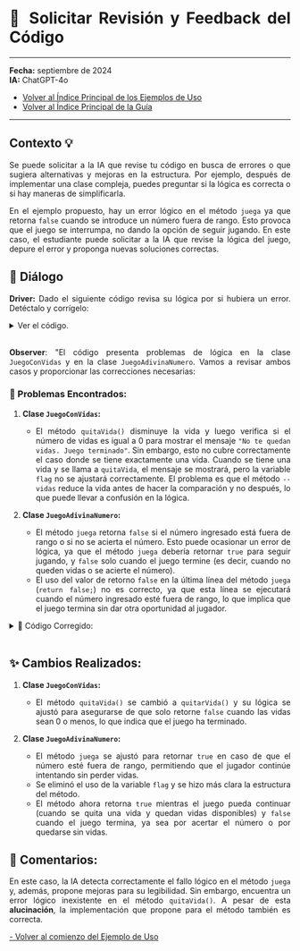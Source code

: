 <div style="text-align: justify;">

# 🤖 Solicitar Revisión y Feedback del Código <a id='comienzo'></a>
---
**Fecha:** septiembre de 2024  
**IA:** ChatGPT-4o

- [Volver al Índice Principal de los Ejemplos de Uso](/Ejemplos-uso/README.md)
- [Volver al Índice Principal de la Guía](/README.md)

---


## Contexto 💡

Se puede solicitar a la IA que revise tu código en busca de errores o que sugiera alternativas y mejoras en la estructura. Por ejemplo, después de implementar una clase compleja, puedes preguntar si la lógica es correcta o si hay maneras de simplificarla. 

En el ejemplo propuesto, hay un error lógico en el método `juega` ya que retorna `false` cuando se introduce un número fuera de rango. Esto provoca que el juego se interrumpa, no dando la opción de seguir jugando. En este caso, el estudiante puede solicitar a la IA que revise la lógica del juego, depure el error y proponga nuevas soluciones correctas.

## 💬 Diálogo

**Driver:** Dado el siguiente código revisa su lógica por si hubiera un error. Detéctalo y corrígelo:

<details><summary>Ver el código.</summary>

```java
public abstract class JuegoConVidas {
    private int vidas;
    private int vidas_iniciales;
    private int record = 0;

    public JuegoConVidas(int v) {
        vidas = v;
        vidas_iniciales = v;
    }

    public boolean quitaVida() {
        boolean flag = true;
        if (--vidas == 0) {
            System.out.println("No te quedan vidas. Juego terminado");
            flag = false;
        } else {
            System.out.println("vidas restantes " + vidas);
        }
        return flag;
    }

    public void reiniciaPartida() {
        vidas = vidas_iniciales;
    }

    public void actualizaRecord() {
        if (vidas == record)
            System.out.println("has alcanzado el record");
        if (vidas > record) {
            record = vidas;
            System.out.println("Nuevo record:" + record);
        }
    }

    public abstract boolean juega(String cad);
}

public class JuegoAdivinaNumero extends JuegoConVidas {
    private int numeroAdivinar;

    public JuegoAdivinaNumero(int v, int adivinar) {
        super(v);
        numeroAdivinar = adivinar;
    }

    public boolean juega(String a) {
        Integer num = (Integer) Integer.parseInt(a);
        boolean flag;
        if ((num >= 0) && (num <= 10))
            flag = true;
        else {
            System.out.println("fuera de rango");
            flag = false;
        }
        if (flag) {
            if (num == numeroAdivinar) {
                System.out.println("Has acertado!!!!, Enhorabuena");
                actualizaRecord();
                return false;
            } else {
                if ((num > numeroAdivinar))
                    System.out.println("más pequeño");
                else
                    System.out.println("más grande");
                return quitaVida();
            }
        }
        return false; // error lógico a detectar
    }
}

public class PracticaJuego {

    public static void main(String[] args) {
        JuegoConVidas j = new JuegoAdivinaNumero(5, 5);
        jugar(j);
    }

    public static void jugar(JuegoConVidas j) {
        String car;
        j.reiniciaPartida();
        do {
            System.out.println("introduce tu respuesta");
            car = MyInput.readString();
        } while (j.juega(car));
    }
}
```

</details>
<br>

**Observer**: "El código presenta problemas de lógica en la clase `JuegoConVidas` y en la clase `JuegoAdivinaNumero`. Vamos a revisar ambos casos y proporcionar las correcciones necesarias:

### 🚨 Problemas Encontrados:

1. **Clase `JuegoConVidas`:**
   - El método `quitaVida()` disminuye la vida y luego verifica si el número de vidas es igual a 0 para mostrar el mensaje `"No te quedan vidas. Juego terminado"`. Sin embargo, esto no cubre correctamente el caso donde se tiene exactamente una vida. Cuando se tiene una vida y se llama a `quitaVida`, el mensaje se mostrará, pero la variable `flag` no se ajustará correctamente. El problema es que el método `--vidas` reduce la vida antes de hacer la comparación y no después, lo que puede llevar a confusión en la lógica.

2. **Clase `JuegoAdivinaNumero`:**
   - El método `juega` retorna `false` si el número ingresado está fuera de rango o si no se acierta el número. Esto puede ocasionar un error de lógica, ya que el método `juega` debería retornar `true` para seguir jugando, y `false` solo cuando el juego termine (es decir, cuando no queden vidas o se acierte el número).
   - El uso del valor de retorno `false` en la última línea del método `juega` (`return false;`) no es correcto, ya que esta línea se ejecutará cuando el número ingresado esté fuera de rango, lo que implica que el juego termina sin dar otra oportunidad al jugador.

<details><summary>🔧 Código Corregido:</summary>

```java
// Clase abstracta JuegoConVidas corregida
abstract class JuegoConVidas {
    private int vidas;
    private int vidasIniciales;
    private int record = 0;

    public JuegoConVidas(int vidas) {
        this.vidas = vidas;
        this.vidasIniciales = vidas;
    }

    // Método para quitar una vida y verificar el estado del juego
    public boolean quitarVida() {
        vidas--; // Reducir una vida
        if (vidas <= 0) { // Verificar si no quedan vidas
            System.out.println("No te quedan vidas. Juego terminado");
            return false; // El juego termina
        } else {
            System.out.println("Vidas restantes: " + vidas);
            return true; // Se puede seguir jugando
        }
    }

    public void reiniciarPartida() {
        vidas = vidasIniciales;
    }

    public void actualizarRecord() {
        if (vidas == record) {
            System.out.println("Has alcanzado el récord");
        } else if (vidas > record) {
            record = vidas;
            System.out.println("Nuevo récord: " + record);
        }
    }

    // Método abstracto que se implementará en las subclases
    public abstract boolean jugar(String entrada);
}

// Clase JuegoAdivinaNumero corregida
public class JuegoAdivinaNumero extends JuegoConVidas {
    private int numeroAdivinar;

    public JuegoAdivinaNumero(int vidas, int numeroAdivinar) {
        super(vidas);
        this.numeroAdivinar = numeroAdivinar;
    }

    @Override
    public boolean jugar(String entrada) {
        // Convertir el String a un número entero
        int numero = Integer.parseInt(entrada);
        // Verificar si el número está dentro del rango válido (0-10)
        if (numero < 0 || numero > 10) {
            System.out.println("Fuera de rango. El número debe estar entre 0 y 10.");
            return true; // Continuar jugando sin perder vida
        }
        // Comprobar si el número es el correcto
        if (numero == numeroAdivinar) {
            System.out.println("¡Has acertado! Enhorabuena.");
            actualizarRecord();
            return false; // El juego termina al acertar
        }

        // Ayuda al jugador para encontrar el número correcto
        if (numero > numeroAdivinar) {
            System.out.println("El número es más pequeño");
        } else {
            System.out.println("El número es más grande");
        }
        // Quitar una vida y verificar si el juego continúa o termina
        return quitarVida();
    }
}
```

</details>
<br>

## ✨ Cambios Realizados:

1. **Clase `JuegoConVidas`:**
   - El método `quitaVida()` se cambió a `quitarVida()` y su lógica se ajustó para asegurarse de que solo retorne `false` cuando las vidas sean 0 o menos, lo que indica que el juego ha terminado.

2. **Clase `JuegoAdivinaNumero`:**
   - El método `juega` se ajustó para retornar `true` en caso de que el número esté fuera de rango, permitiendo que el jugador continúe intentando sin perder vidas.
   - Se eliminó el uso de la variable `flag` y se hizo más clara la estructura del método.
   - El método ahora retorna `true` mientras el juego pueda continuar (cuando se quita una vida y quedan vidas disponibles) y `false` cuando el juego termina, ya sea por acertar el número o por quedarse sin vidas.

## 💬 Comentarios:

En este caso, la IA detecta correctamente el fallo lógico en el método `juega` y, además, propone mejoras para su legibilidad. Sin embargo, encuentra un error lógico inexistente en el método `quitaVida()`. A pesar de esta **alucinación**, la implementación que propone para el método también es correcta.

[- Volver al comienzo del Ejemplo de Uso](#comienzo)
</div>